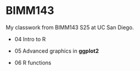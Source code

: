 # BIMM143
My classwork from BIMM143 S25 at UC San Diego.

- 04 Intro to R

- 05 Advanced graphics in **ggplot2**

- 06 R functions